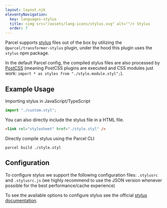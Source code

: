```yaml
---
layout: layout.njk
eleventyNavigation:
  key: languages-stylus
  title: <img src="/assets/lang-icons/stylus.svg" alt=""/> Stylus
  order: 7
---
```


Parcel supports [stylus](https://stylus-lang.com/) files out of the box by utilizing the `@parcel/transformer-stylus` plugin, under the hood this plugin uses the `stylus` npm package.

In the default Parcel config, the compiled stylus files are also processed by [PostCSS](/languages/postcss) (meaning PostCSS plugins are executed and CSS modules just work: `import * as styles from "./style.module.styl";`).

## Example Usage

Importing stylus in JavaScript/TypeScript

```js
import "./custom.styl";
```

You can also directly include the stylus file in a HTML file.

```html
<link rel="stylesheet" href="./style.styl" />
```

Directly compile stylus using the Parcel CLI

```
parcel build ./style.styl
```

## Configuration

To configure stylus we support the following configuration files: `.stylusrc` and `.stylusrc.js` (we highly recommend to use the JSON version whenever possible for the best performance/cache experience)

To see the available options to configure stylus see the official [stylus documentation](https://stylus-lang.com/docs/js.html).
